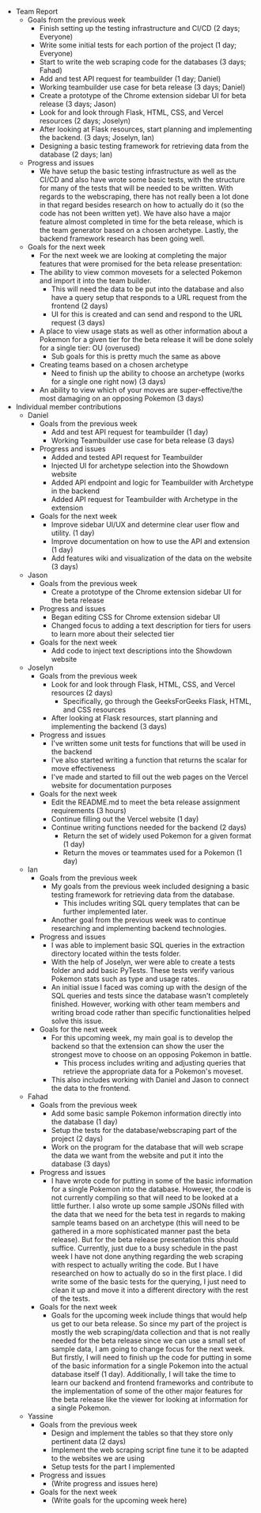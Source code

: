 * Team Report
    * Goals from the previous week
        * Finish setting up the testing infrastructure and CI/CD (2 days; Everyone)
        * Write some initial tests for each portion of the project (1 day; Everyone)
        * Start to write the web scraping code for the databases (3 days; Fahad)
        * Add and test API request for teambuilder (1 day; Daniel)
        * Working teambuilder use case for beta release (3 days; Daniel)
        * Create a prototype of the Chrome extension sidebar UI for beta release (3 days; Jason)
        * Look for and look through Flask, HTML, CSS, and Vercel resources (2 days; Joselyn)
        * After looking at Flask resources, start planning and implementing the backend. (3 days; Joselyn, Ian)
        * Designing a basic testing framework for retrieving data from the database (2 days; Ian)
    * Progress and issues
        * We have setup the basic testing infrastructure as well as the CI/CD and also have wrote some basic tests, with the structure for many of the tests that will be needed to be written. With regards to the webscraping, there has not really been a lot done in that regard besides research on how to actually do it (so the code has not been written yet). We have also have a major feature almost completed in time for the beta release, which is the team generator based on a chosen archetype. Lastly, the backend framework research has been going well.
    * Goals for the next week
        * For the next week we are looking at completing the major features that were promised for the beta release presentation:
        * The ability to view common movesets for a selected Pokemon and import it into the team builder.
           * This will need the data to be put into the database and also have a query setup that responds to a URL request from the frontend (2 days)
           * UI for this is created and can send and respond to the URL request (3 days)
        * A place to view usage stats as well as other information about a Pokemon for a given tier for the beta release it will be done solely for a single tier: OU (overused)
           * Sub goals for this is pretty much the same as above
        * Creating teams based on a chosen archetype
           * Need to finish up the ability to choose an archetype (works for a single one right now) (3 days)
        * An ability to view which of your moves are super-effective/the most damaging on an opposing Pokemon (3 days)
* Individual member contributions
    * Daniel
        * Goals from the previous week
            * Add and test API request for teambuilder (1 day)
            * Working Teambuilder use case for beta release (3 days)
        * Progress and issues
            * Added and tested API request for Teambuilder
            * Injected UI for archetype selection into the Showdown website
            * Added API endpoint and logic for Teambuilder with Archetype in the backend
            * Added API request for Teambuilder with Archetype in the extension
        * Goals for the next week
            * Improve sidebar UI/UX and determine clear user flow and utility. (1 day)
            * Improve documentation on how to use the API and extension (1 day)
            * Add features wiki and visualization of the data on the website (3 days)
    * Jason
        * Goals from the previous week
            * Create a prototype of the Chrome extension sidebar UI for the beta release
        * Progress and issues
            * Began editing CSS for Chrome extension sidebar UI
            * Changed focus to adding a text description for tiers for users to learn more about their selected tier
        * Goals for the next week
            * Add code to inject text descriptions into the Showdown website
    * Joselyn
        * Goals from the previous week
            * Look for and look through Flask, HTML, CSS, and Vercel resources (2 days)
                * Specifically, go through the GeeksForGeeks Flask, HTML, and CSS resources
            * After looking at Flask resources, start planning and implementing the backend (3 days)
        * Progress and issues
            * I've written some unit tests for functions that will be used in the backend
            * I've also started writing a function that returns the scalar for move effectiveness
            * I've made and started to fill out the web pages on the Vercel website for documentation purposes
        * Goals for the next week
            * Edit the README.md to meet the beta release assignment requirements (3 hours)
            * Continue filling out the Vercel website (1 day)
            * Continue writing functions needed for the backend (2 days)
              * Return the set of widely used Pokemon for a given format (1 day)
              * Return the moves or teammates used for a Pokemon (1 day)
    * Ian
        * Goals from the previous week
            * My goals from the previous week included designing a basic testing framework for retrieving data from the database.
               * This includes writing SQL query templates that can be further implemented later.
            * Another goal from the previous week was to continue researching and implementing backend technologies.
        * Progress and issues
            * I was able to implement basic SQL queries in the extraction directory located within the tests folder.
            * With the help of Joselyn, wer were able to create a tests folder and add basic PyTests. These tests verify various Pokemon stats such as type and usage rates.
            * An initial issue I faced was coming up with the design of the SQL queries and tests since the database wasn't completely finished. However, working with other team members and writing broad code rather than specific functionalities helped solve this issue.
        * Goals for the next week
            * For this upcoming week, my main goal is to develop the backend so that the extension can show the user the strongest move to choose on an opposing Pokemon in battle.
              * This process includes writing and adjusting queries that retrieve the appropriate data for a Pokemon's moveset.
            * This also includes working with Daniel and Jason to connect the data to the frontend.
    * Fahad
        * Goals from the previous week
            * Add some basic sample Pokemon information directly into the database (1 day)
            * Setup the tests for the database/webscraping part of the project (2 days)
            * Work on the program for the database that will web scrape the data we want from the website and put it into the database (3 days)
        * Progress and issues
            * I have wrote code for putting in some of the basic information for a single Pokemon into the database. However, the code is not currently compiling so that will need to be looked at a little further. I also wrote up some sample JSONs filled with the data that we need for the beta test in regards to making sample teams based on an archetype (this will need to be gathered in a more sophisticated manner past the beta release). But for the beta release presentation this should suffice. Currently, just due to a busy schedule in the past week I have not done anything regarding the web scraping with respect to actually writing the code. But I have researched on how to actually do so in the first place. I did write some of the basic tests for the querying, I just need to clean it up and move it into a different directory with the rest of the tests.
        * Goals for the next week
            * Goals for the upcoming week include things that would help us get to our beta release. So since my part of the project is mostly the web scraping/data collection and that is not really needed for the beta release since we can use a small set of sample data, I am going to change focus for the next week. But firstly, I will need to finish up the code for putting in some of the basic information for a single Pokemon into the actual database itself (1 day). Additionally, I will take the time to learn our backend and frontend frameworks and contribute to the implementation of some of the other major features for the beta release like the viewer for looking at information for a single Pokemon.
    * Yassine
        * Goals from the previous week
            * Design and implement the tables so that they store only pertinent data (2 days)
            * Implement the web scraping script fine tune it to be adapted to the websites we are using
            * Setup tests for the part I implemented
        * Progress and issues
            * (Write progress and issues here)
        * Goals for the next week
            * (Write goals for the upcoming week here)
